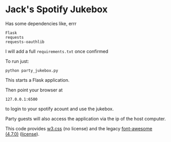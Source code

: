 # Jack's Spotify Jukebox

Has some dependencies like, errr

```
Flask
requests
requests-oauthlib
```

I will add a full `requirements.txt` once confirmed

To run just:

```
python party_jukebox.py
```

This starts a Flask application.

Then point your browser at

```
127.0.0.1:6500
```

to login to your spotify acount and use the jukebox.

Party guests will also access the application via the ip of the host computer.

This code provides [w3.css](https://github.com/JaniRefsnes/w3css)
(no license)
and the legacy [font-awesome (4.7.0)](https://fontawesome.com/v4.7.0/)
([license](https://fontawesome.com/v4.7.0/license/)).
